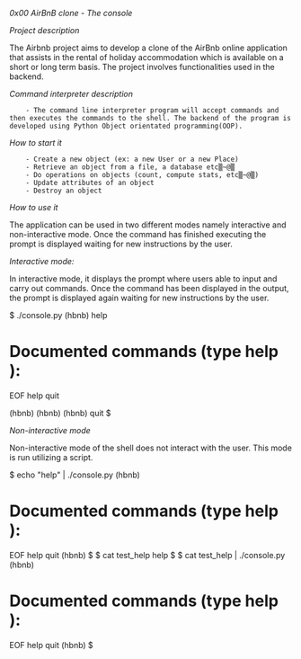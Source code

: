 *0x00 AirBnB clone - The console*

*Project description*

The Airbnb project aims to develop a clone of the AirBnb online application that assists in the rental of holiday accommodation which is available on a short or long term basis. The project involves functionalities used in the backend.

*Command interpreter description*

        - The command line interpreter program will accept commands and then executes the commands to the shell. The backend of the program is developed using Python Object orientated programming(OOP).

*How to start it*

        - Create a new object (ex: a new User or a new Place)
        - Retrieve an object from a file, a database etc▒~@▒
        - Do operations on objects (count, compute stats, etc▒~@▒)
        - Update attributes of an object
        - Destroy an object

*How to use it*

The application can be used in two different modes namely interactive and non-interactive mode. Once the command has finished executing the prompt is displayed waiting for new instructions by the user.

*Interactive mode:*

In interactive mode, it displays the prompt where users able to input and carry out commands. Once the command has been displayed in the output, the prompt is displayed again waiting for new instructions by the user.

$ ./console.py
(hbnb) help

Documented commands (type help <topic>):
========================================
EOF  help  quit

(hbnb)
(hbnb)
(hbnb) quit
$

*Non-interactive mode*

Non-interactive mode of the shell does not interact with the user. This mode is run utilizing a script.

$ echo "help" | ./console.py
(hbnb)

Documented commands (type help <topic>):
========================================
EOF  help  quit
(hbnb)
$
$ cat test_help
help
$
$ cat test_help | ./console.py
(hbnb)

Documented commands (type help <topic>):
========================================
EOF  help  quit
(hbnb)
$
